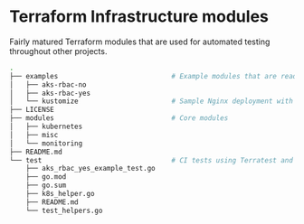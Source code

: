 # Terraform Infrastructure modules

Fairly matured Terraform modules that are used for automated testing throughout other projects.

``` bash
.
├── examples                            # Example modules that are ready to call
│   ├── aks-rbac-no
│   ├── aks-rbac-yes
│   └── kustomize                       # Sample Nginx deployment with LoadBalancer for automated tests
├── LICENSE
├── modules                             # Core modules
│   ├── kubernetes
│   ├── misc
│   └── monitoring
├── README.md
└── test                                # CI tests using Terratest and Kustomize
    ├── aks_rbac_yes_example_test.go
    ├── go.mod
    ├── go.sum
    ├── k8s_helper.go
    ├── README.md
    └── test_helpers.go
```